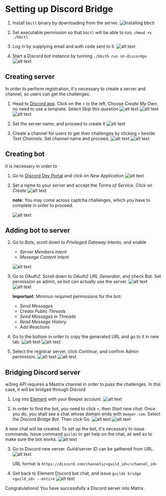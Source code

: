 # Setting up Discord Bridge
1. Install `bbctl` binary by downloading from the server.
    ![Installing `bbctl`](assets/1.1-installing.webp)

2. Set executable permission so that `bbctl` will be able to run. `chmod +x ./bbctl`

3. Log in by supplying email and auth code sent to it. 
    ![alt text](assets/image-2.webp)

4. Start a Discord bot instance by tunning `./bbcth run sh-discordgo`
    ![alt text](assets/image-3.webp)

## Creating server
In order to perform registration, it's necessary to create a server and channel, so users can get the challenges.

1. Head to [Discord app](discord.com). Click on the `+` to the left. Choose *Create My Own*, no need to use a template. Select *Skip this question*
    ![alt text](assets/image-19.webp)
    ![alt text](assets/image-17.webp)
    ![alt text](assets/image-18.webp)

2. Set the server name, and proceed to create it
    ![alt text](assets/2.1-creatingGuild.webp)

3. Create a channel for users to get their challenges by clicking `+` beside *Text Channels*. Set channel name and proceed.
    ![alt text](assets/image-21.webp)
    ![alt text](assets/image-22.webp)

## Creating bot
It is necessary in order to 

1. Go to [Discord Dev Portal](https://discord.com/developers/applications) and click on *New Application*
    ![alt text](assets/image-7.webp)

2. Set a name to your server and accept the *Terms of Service*. Click on *Create*
    ![alt text](assets/image-8.webp)

    **note**: You may come across captcha challenges, which you have to complete in order to proceed.

    ![alt text](assets/image-9.webp)

## Adding bot to server
2. Go to *Bots*, scroll down to *Privileged Gateway Intents*, and enable 
    - *Server Members intent*
    - *Message Content intent*

    ![alt text](assets/image-10.webp)

4. Go to *OAuth2*. Scroll down to *OAuth2 URL Generator*, and check Bot. Set permission as admin, se bot can actually use the server.
    ![alt text](assets/image-11.webp)
    ![alt text](assets/image-12.webp)

    **Important**: Minimun required permissions for the bot:
    - *Send Messages*
    - *Create Public Threads*
    - *Send Messages in Threads*
    - *Read Message History*
    - *Add Reactions*

5. Go to the bottom in order to copy the generated URL and go to it in new tab.
    ![alt text](assets/image-13.webp)
    ![alt text](assets/image-14.webp)

6. Select the registrar server, click *Continue*, and confirm Admin permission.
    ![alt text](assets/image-15.webp)
    ![alt text](assets/image-16.webp)

## Bridging Discord server
w3reg API requires a Mastrix channel in order to pass the challenges. In  this case, it will be bridged through Discord

1. Log into [Element](app.element.io/#/login) with your Beeper account.
    ![alt text](assets/image-4.webp)

2. In order to find the bot, you need to click `+`, then *Start new chat*. Once you do, you shall see a chat whose domain ends with `beeper.com`. Select the *Discord Bridge Bot*. Then click Go.
    ![alt text](assets/image-5.webp)
    ![alt text](assets/image-6.webp)

A new chat will be created. To set up the bot, it's necessary to issue commands. Issue command `guilds` to get help on the chat, as well as to make sure the bot works.
    ![alt text](assets/image-23.webp)

3. Go to Discord new server. Guild/server ID can be gathered from URL. 
    ![alt text](assets/image-24.webp)

    URL format is `https://discord.com/channels/<guild_id>/<channel_id>`

4. Get back to Element Discord bot chat, and issue `guilds bridge <guild_id> --entire`
    ![alt text](assets/image-25.webp)

Congratulations! You have successfully a Discord server into Matrix.

